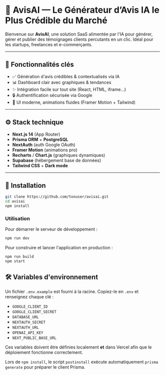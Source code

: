 # 🚀 AvisAI — Le Générateur d’Avis IA le Plus Crédible du Marché

Bienvenue sur **AvisAI**, une solution SaaS alimentée par l'IA pour générer, gérer et publier des témoignages clients percutants en un clic. Idéal pour les startups, freelances et e-commerçants.

---

## 🌟 Fonctionnalités clés

- ✅ Génération d'avis crédibles & contextualisés via IA
- 📊 Dashboard clair avec graphiques & tendances
- ✨ Intégration facile sur tout site (React, HTML, iframe…)
- 🔒 Authentification sécurisée via Google
- 🎨 UI moderne, animations fluides (Framer Motion + Tailwind)

---

## ⚙️ Stack technique

- **Next.js 14** (App Router)
- **Prisma ORM** + **PostgreSQL**
- **NextAuth** (auth Google OAuth)
- **Framer Motion** (animations pro)
- **Recharts** / **Chart.js** (graphiques dynamiques)
- **Supabase** (hébergement base de données)
- **Tailwind CSS** + **Dark mode**

---

## 🚀 Installation

```bash
git clone https://github.com/tonuser/avisai.git
cd avisai
npm install
```

### Utilisation

Pour démarrer le serveur de développement :

```bash
npm run dev
```

Pour construire et lancer l'application en production :

```bash
npm run build
npm start
```

## 🛠 Variables d'environnement

Un fichier `.env.example` est fourni à la racine. Copiez-le en `.env` et renseignez chaque clé :

- `GOOGLE_CLIENT_ID`
- `GOOGLE_CLIENT_SECRET`
- `DATABASE_URL`
- `NEXTAUTH_SECRET`
- `NEXTAUTH_URL`
- `OPENAI_API_KEY`
- `NEXT_PUBLIC_BASE_URL`

Ces variables doivent être définies localement **et** dans Vercel afin que le déploiement fonctionne correctement.

Lors de `npm install`, le script `postinstall` exécute automatiquement `prisma generate` pour préparer le client Prisma.
